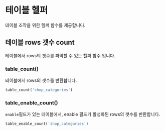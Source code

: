 # 테이블 헬퍼
테이블 조작을 위한 헬퍼 함수를 제공합니다.

## 테이블 rows 갯수 count
테이블에서 rows의 갯수를 파악할 수 있는 헬퍼 함수 입니다.

### table_count()
테이블에서 rows의 갯수를 반환합니다.
```php
table_count('shop_categories')
```

### table_enable_count()
`enable`필드가 있는 테이블에서, enable 필드가 활성화된 rows의 갯수를 반환합니다.

```php
table_enable_count('shop_categories')
```
